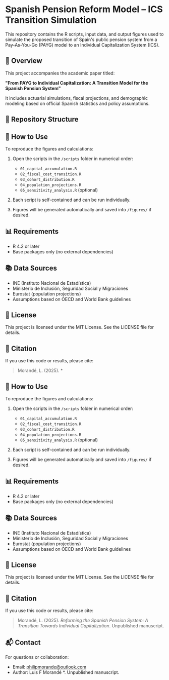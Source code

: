 # Spanish Pension Reform Model – ICS Transition Simulation

This repository contains the R scripts, input data, and output figures used to simulate the proposed transition of Spain's public pension system from a Pay-As-You-Go (PAYG) model to an Individual Capitalization System (ICS).

## 🧾 Overview

This project accompanies the academic paper titled:

**"From PAYG to Individual Capitalization: A Transition Model for the Spanish Pension System"**

It includes actuarial simulations, fiscal projections, and demographic modeling based on official Spanish statistics and policy assumptions.

## 📁 Repository Structure


## 🔧 How to Use

To reproduce the figures and calculations:

1. Open the scripts in the `/scripts` folder in numerical order:

   - `01_capital_accumulation.R`  
   - `02_fiscal_cost_transition.R`  
   - `03_cohort_distribution.R`  
   - `04_population_projections.R`  
   - `05_sensitivity_analysis.R` (optional)

2. Each script is self-contained and can be run individually.
3. Figures will be generated automatically and saved into `/figures/` if desired.

## 📊 Requirements

- R 4.2 or later
- Base packages only (no external dependencies)

## 📚 Data Sources

- INE (Instituto Nacional de Estadística)
- Ministerio de Inclusión, Seguridad Social y Migraciones
- Eurostat (population projections)
- Assumptions based on OECD and World Bank guidelines

## 📄 License

This project is licensed under the MIT License. See the LICENSE file for details.

## 📎 Citation

If you use this code or results, please cite:

> Morandé, L. (2025). *
## 🔧 How to Use

To reproduce the figures and calculations:

1. Open the scripts in the `/scripts` folder in numerical order:

   - `01_capital_accumulation.R`  
   - `02_fiscal_cost_transition.R`  
   - `03_cohort_distribution.R`  
   - `04_population_projections.R`  
   - `05_sensitivity_analysis.R` (optional)

2. Each script is self-contained and can be run individually.
3. Figures will be generated automatically and saved into `/figures/` if desired.

## 📊 Requirements

- R 4.2 or later
- Base packages only (no external dependencies)

## 📚 Data Sources

- INE (Instituto Nacional de Estadística)
- Ministerio de Inclusión, Seguridad Social y Migraciones
- Eurostat (population projections)
- Assumptions based on OECD and World Bank guidelines

## 📄 License

This project is licensed under the MIT License. See the LICENSE file for details.

## 📎 Citation

If you use this code or results, please cite:

> Morandé, L. (2025). *Reforming the Spanish Pension System: A Transition Towards Individual Capitalization*. Unpublished manuscript.

## 📬 Contact

For questions or collaboration:
- Email: philipmorande@outlook.com
- Author: Luis F Morandé
*. Unpublished manuscript.

